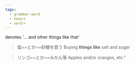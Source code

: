```yaml
---
tags:
  - grammar-word
  - noun＋
  - verb＋
---
```

denotes '... and other things like that'
>塩==とか==砂糖を買う
>Buying **things like** salt and sugar

>リンゴ==とか==みかん等
>Apples and/or oranges, etc."